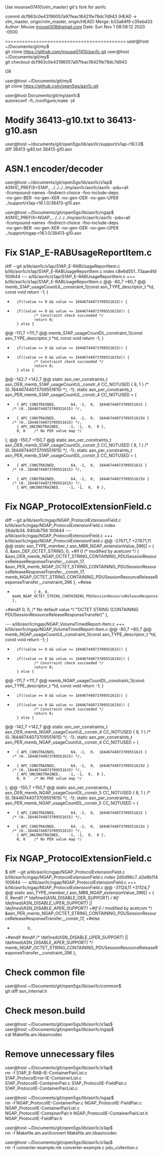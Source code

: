 Use mounse07410(vlm_master) git's fork for asn1c

commit dcf963c0e43196057a97feac16421fe79dc7d943 (HEAD -> vlm_master, origin/vlm_master, origin/HEAD)
Merge: b33a84f9 c35ebd33
Author: Mouse <mouse008@gmail.com>
Date:   Sun Nov 1 08:58:12 2020 -0500

===========================================
user@host ~/Documents/git/my$ \
    git clone https://github.com/mouse07410/asn1c.git
user@host ~/Documents/git/my$ \
    git checkout dcf963c0e43196057a97feac16421fe79dc7d943

OR

user@host ~/Documents/git/my$ \
    git clone https://github.com/open5gs/asn1c.git

user@host Documents/git/my/asn1c$ \
    autoreconf -fi;./configure;make -j4

Modify 36413-g10.txt to 36413-g10.asn
===========================================
user@host ~/documents/git/open5gs/lib/asn1c/support/s1ap-r16.1.0$ \
    diff 36413-g40.txt 36413-g10.asn

ASN.1 encoder/decoder
===========================================
user@host ~/documents/git/open5gs/lib/asn1c/s1ap$ \
    ASN1C_PREFIX=S1AP_ ../../../../my/asn1c/asn1c/asn1c -pdu=all \
    -fcompound-names -findirect-choice -fno-include-deps \
    -no-gen-BER -no-gen-XER -no-gen-OER -no-gen-UPER \
    ../support/s1ap-r16.1.0/36413-g10.asn

user@host ~/Documents/git/open5gs/lib/asn1c/ngap$ \
    ASN1C_PREFIX=NGAP_ ../../../../my/asn1c/asn1c/asn1c -pdu=all \
    -fcompound-names -findirect-choice -fno-include-deps \
    -no-gen-BER -no-gen-XER -no-gen-OER -no-gen-UPER \
    ../support/ngap-r16.1.0/38413-g10.asn

Fix S1AP_E-RABUsageReportItem.c
===========================================
diff --git a/lib/asn1c/s1ap/S1AP_E-RABUsageReportItem.c b/lib/asn1c/s1ap/S1AP_E-RABUsageReportItem.c
index c8e6d551..73aae4fd 100644
--- a/lib/asn1c/s1ap/S1AP_E-RABUsageReportItem.c
+++ b/lib/asn1c/s1ap/S1AP_E-RABUsageReportItem.c
@@ -80,7 +80,7 @@ memb_S1AP_usageCountUL_constraint_1(const asn_TYPE_descriptor_t *td, const void
                return -1;
        }

-       if((value >= 0 && value <= 18446744073709551615)) {
+       if((value >= 0 && value <= 18446744073709551615U)) {
                /* Constraint check succeeded */
                return 0;
        } else {
@@ -111,7 +111,7 @@ memb_S1AP_usageCountDL_constraint_1(const asn_TYPE_descriptor_t *td, const void
                return -1;
        }

-       if((value >= 0 && value <= 18446744073709551615)) {
+       if((value >= 0 && value <= 18446744073709551615U)) {
                /* Constraint check succeeded */
                return 0;
        } else {
@@ -142,7 +142,7 @@ static asn_oer_constraints_t asn_OER_memb_S1AP_usageCountUL_constr_4 CC_NOTUSED
        { 8, 1 }        /* (0..18446744073709551615) */,
        -1};
 static asn_per_constraints_t asn_PER_memb_S1AP_usageCountUL_constr_4 CC_NOTUSED = {
-       { APC_CONSTRAINED,       64, -1,  0,  18446744073709551615 }    /* (0..18446744073709551615) */,
+       { APC_CONSTRAINED,       64, -1,  0,  18446744073709551615U }   /* (0..18446744073709551615) */,
        { APC_UNCONSTRAINED,    -1, -1,  0,  0 },
        0, 0    /* No PER value map */
 };
@@ -150,7 +150,7 @@ static asn_oer_constraints_t asn_OER_memb_S1AP_usageCountDL_constr_5 CC_NOTUSED
        { 8, 1 }        /* (0..18446744073709551615) */,
        -1};
 static asn_per_constraints_t asn_PER_memb_S1AP_usageCountDL_constr_5 CC_NOTUSED = {
-       { APC_CONSTRAINED,       64, -1,  0,  18446744073709551615 }    /* (0..18446744073709551615) */,
+       { APC_CONSTRAINED,       64, -1,  0,  18446744073709551615U }   /* (0..18446744073709551615) */,
        { APC_UNCONSTRAINED,    -1, -1,  0,  0 },

Fix NGAP_ProtocolExtensionField.c
===========================================
diff --git a/lib/asn1c/ngap/NGAP_ProtocolExtensionField.c b/lib/asn1c/ngap/NGAP_ProtocolExtensionField.c
index 26da1b34..940db758 100644
--- a/lib/asn1c/ngap/NGAP_ProtocolExtensionField.c
+++ b/lib/asn1c/ngap/NGAP_ProtocolExtensionField.c
@@ -27671,7 +27671,11 @@ static asn_TYPE_member_t asn_MBR_NGAP_extensionValue_396[] = {
                0,
                &asn_DEF_OCTET_STRING,
                0,
+#if 0 /* modified by acetcom */
                { &asn_OER_memb_NGAP_OCTET_STRING_CONTAINING_PDUSessionResourceReleaseResponseTransfer__constr_17, &asn_PER_memb_NGAP_OCTET_STRING_CONTAINING_PDUSessionResourceReleaseResponseTransfer__constr_17,  memb_NGAP_OCTET_STRING_CONTAINING_PDUSessionResourceReleaseResponseTransfer__constraint_396 },
+#else
+               { 0, 0,  memb_NGAP_OCTET_STRING_CONTAINING_PDUSessionResourceReleaseResponseTransfer__constraint_396 },
+#endif
                0, 0, /* No default value */
                "OCTET STRING (CONTAINING PDUSessionResourceReleaseResponseTransfer)"
                },

--- a/lib/asn1c/ngap/NGAP_VolumeTimedReport-Item.c
+++ b/lib/asn1c/ngap/NGAP_VolumeTimedReport-Item.c
@@ -80,7 +80,7 @@ memb_NGAP_usageCountUL_constraint_1(const asn_TYPE_descriptor_t *td, const void
                return -1;
        }
        
-       if((value >= 0 && value <= 18446744073709551615)) {
+       if((value >= 0 && value <= 18446744073709551615U)) {
                /* Constraint check succeeded */
                return 0;
        } else {
@@ -111,7 +111,7 @@ memb_NGAP_usageCountDL_constraint_1(const asn_TYPE_descriptor_t *td, const void
                return -1;
        }
        
-       if((value >= 0 && value <= 18446744073709551615)) {
+       if((value >= 0 && value <= 18446744073709551615U)) {
                /* Constraint check succeeded */
                return 0;
        } else {
@@ -142,7 +142,7 @@ static asn_oer_constraints_t asn_OER_memb_NGAP_usageCountUL_constr_4 CC_NOTUSED
        { 8, 1 }        /* (0..18446744073709551615) */,
        -1};
 static asn_per_constraints_t asn_PER_memb_NGAP_usageCountUL_constr_4 CC_NOTUSED = {
-       { APC_CONSTRAINED,       64, -1,  0,  18446744073709551615 }    /* (0..18446744073709551615) */,
+       { APC_CONSTRAINED,       64, -1,  0,  18446744073709551615U }   /* (0..18446744073709551615) */,
        { APC_UNCONSTRAINED,    -1, -1,  0,  0 },
        0, 0    /* No PER value map */
 };
@@ -150,7 +150,7 @@ static asn_oer_constraints_t asn_OER_memb_NGAP_usageCountDL_constr_5 CC_NOTUSED
        { 8, 1 }        /* (0..18446744073709551615) */,
        -1};
 static asn_per_constraints_t asn_PER_memb_NGAP_usageCountDL_constr_5 CC_NOTUSED = {
-       { APC_CONSTRAINED,       64, -1,  0,  18446744073709551615 }    /* (0..18446744073709551615) */,
+       { APC_CONSTRAINED,       64, -1,  0,  18446744073709551615U }   /* (0..18446744073709551615) */,
        { APC_UNCONSTRAINED,    -1, -1,  0,  0 },
        0, 0    /* No PER value map */

Fix NGAP_ProtocolExtensionField.c
===========================================
$ diff --git a/lib/asn1c/ngap/NGAP_ProtocolExtensionField.c b/lib/asn1c/ngap/NGAP_ProtocolExtensionField.c
index 2d0d96c7..d2e6b114 100644
--- a/lib/asn1c/ngap/NGAP_ProtocolExtensionField.c
+++ b/lib/asn1c/ngap/NGAP_ProtocolExtensionField.c
@@ -31124,11 +31124,7 @@ static asn_TYPE_member_t asn_MBR_NGAP_extensionValue_396[] = {
                        0,
 #endif  /* !defined(ASN_DISABLE_OER_SUPPORT) */
 #if !defined(ASN_DISABLE_UPER_SUPPORT) || !defined(ASN_DISABLE_APER_SUPPORT)
+#if 0 /* modified by acetcom */
                        &asn_PER_memb_NGAP_OCTET_STRING_CONTAINING_PDUSessionResourceReleaseResponseTransfer__constr_17,
+#else
+            0,
+#endif
 #endif  /* !defined(ASN_DISABLE_UPER_SUPPORT) || !defined(ASN_DISABLE_APER_SUPPORT) */
                        memb_NGAP_OCTET_STRING_CONTAINING_PDUSessionResourceReleaseResponseTransfer__constraint_396
                },

Check common file
===========================================
user@host ~/Documents/git/open5gs/lib/asn1c/common$ \
    git diff asn_internal.h

Check meson.build
===========================================
user@host ~/Documents/git/open5gs/lib/asn1c/s1ap$ \
user@host ~/Documents/git/open5gs/lib/asn1c/ngap$ \
    cat Makefile.am.libasncodec

Remove unnecessary files
===========================================
user@host ~/Documents/git/open5gs/lib/asn1c/s1ap$ \
    rm -f S1AP_E-RAB-IE-ContainerPairList.c \
    S1AP_ProtocolError-IE-ContainerList.c \
    S1AP_ProtocolIE-ContainerPair.c S1AP_ProtocolIE-FieldPair.c \
    S1AP_ProtocolIE-ContainerPairList.c

user@host ~/Documents/git/open5gs/lib/asn1c/ngap$ \
    rm -f NGAP_ProtocolIE-ContainerPair.c NGAP_ProtocolIE-FieldPair.c \
    NGAP_ProtocolIE-ContainerPairList.c \
    NGAP_ProtocolIE-ContainerPair.h NGAP_ProtocolIE-ContainerPairList.h \
    NGAP_ProtocolIE-FieldPair.h

user@host ~/Documents/git/open5gs/lib/asn1c/s1ap$ \
    rm -f Makefile.am.asn1convert Makefile.am.libasncodec

user@host ~/Documents/git/open5gs/lib/asn1c/s1ap$ \
    rm -f converter-example.mk converter-example.c pdu_collection.c
